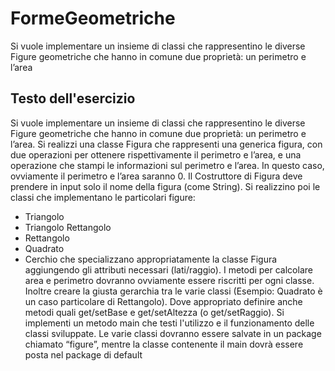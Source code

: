 # FormeGeometriche
Si vuole implementare un insieme di classi che rappresentino le diverse Figure geometriche che hanno in comune due proprietà: un perimetro e l’area

## Testo dell'esercizio
Si vuole implementare un insieme di classi che rappresentino le diverse Figure geometriche che
hanno in comune due proprietà: un perimetro e l’area.
Si realizzi una classe Figura che rappresenti una generica figura, con due operazioni per
ottenere rispettivamente il perimetro e l’area, e una operazione che stampi le informazioni sul
perimetro e l’area. In questo caso, ovviamente il perimetro e l’area saranno 0. Il Costruttore di Figura
deve prendere in input solo il nome della figura (come String).
Si realizzino poi le classi che implementano le particolari figure:
- Triangolo
- Triangolo Rettangolo
- Rettangolo
- Quadrato
- Cerchio
che specializzano appropriatamente la classe Figura aggiungendo gli attributi necessari (lati/raggio).
I metodi per calcolare area e perimetro dovranno ovviamente essere riscritti per ogni classe. Inoltre
creare la giusta gerarchia tra le varie classi (Esempio: Quadrato è un caso particolare di Rettangolo).
Dove appropriato definire anche metodi quali get/setBase e get/setAltezza (o get/setRaggio).
Si implementi un metodo main che testi l'utilizzo e il funzionamento delle classi sviluppate.
Le varie classi dovranno essere salvate in un package chiamato “figure”, mentre la classe contenente
il main dovrà essere posta nel package di default
